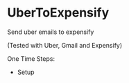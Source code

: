 # UberToExpensify
Send uber emails to expensify

(Tested with Uber, Gmail and Expensify)

One Time Steps:

- Setup 
